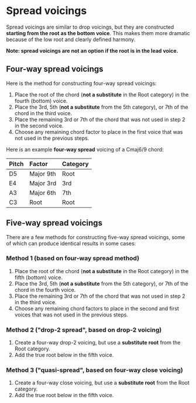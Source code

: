 # Spread voicings

Spread voicings are similar to drop voicings, but they are constructed **starting from the root as the bottom voice**. This makes them more dramatic because of the low root and clearly defined harmony.

**Note: spread voicings are not an option if the root is in the lead voice.**

## Four-way spread voicings

Here is the method for constructing four-way spread voicings:

1. Place the root of the chord \(**not a substitute** in the Root category\) in the fourth \(bottom\) voice.
2. Place the 3rd, 5th \(**not a substitute** from the 5th category\), or 7th of the chord in the third voice.
3. Place the remaining 3rd or 7th of the chord that was not used in step 2 in the second voice.
4. Choose any remaining chord factor to place in the first voice that was not used in the previous steps.

Here is an example **four-way spread** voicing of a Cmaj6/9 chord:

| Pitch | Factor | Category |
| :--- | :--- | :--- |
| D5 | Major 9th | Root |
| E4 | Major 3rd | 3rd |
| A3 | Major 6th | 7th |
| C3 | Root | Root |

## Five-way spread voicings

There are a few methods for constructing five-way spread voicings, some of which can produce identical results in some cases:

### Method 1 \(based on four-way spread method\)

1. Place the root of the chord \(**not a substitute** in the Root category\) in the fifth \(bottom\) voice.
2. Place the 3rd, 5th \(**not a substitute** from the 5th category\), or 7th of the chord in the fourth voice.
3. Place the remaining 3rd or 7th of the chord that was not used in step 2 in the third voice.
4. Choose any remaining chord factors to place in the second and first voices that was not used in the previous steps.

### Method 2 \("drop-2 spread", based on drop-2 voicing\)

1. Create a four-way drop-2 voicing, but use a **substitute root** from the Root category.
2. Add the true root below in the fifth voice.

### Method 3 \("quasi-spread", based on four-way close voicing\)

1. Create a four-way close voicing, but use a **substitute root** from the Root category.
2. Add the true root below in the fifth voice.


